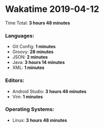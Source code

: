 # Wakatime 2019-04-12

Time Total: **3 hours 48 minutes**

### Languages:
- Git Config: **1 minutes** 
- Groovy: **28 minutes** 
- JSON: **2 minutes** 
- Java: **3 hours 14 minutes** 
- XML: **1 minutes** 

### Editors:
- Android Studio: **3 hours 46 minutes** 
- Vim: **1 minutes** 

### Operating Systems:
- Linux: **3 hours 48 minutes** 

